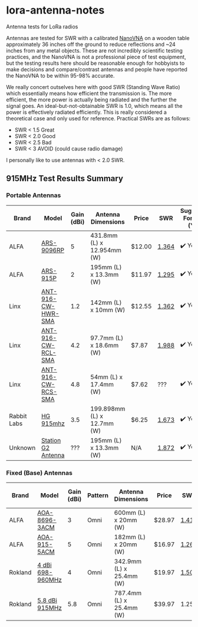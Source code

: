 # lora-antenna-notes
Antenna tests for LoRa radios

Antennas are tested for SWR with a calibrated [NanoVNA](https://meshmap.net/) on a wooden table approximately 36 inches off the ground to reduce reflections and ~24 inches from any metal objects. These are not incredibly scientific testing practices, and the NanoVNA is not a professional piece of test equipment, but the testing results here should be reasonable enough for hobbyists to make decisions and compare/contrast antennas and people have reported the NanoVNA to be within 95-98% accurate.

We really concert outselves here with good SWR (Standing Wave Ratio) which essentially means how efficient the transmission is. The more efficient, the more power is actually being radiated and the further the signal goes. An ideal-but-not-obtainable SWR is 1.0, which means all the power is effectively radiated efficiently. This is really considered a theoretical case and only used for reference. Practical SWRs are as follows:

* SWR < 1.5 Great
* SWR < 2.0 Good
* SWR < 2.5 Bad
* SWR < 3 AVOID (could cause radio damage)

I personally like to use antennas with < 2.0 SWR.

## 915MHz Test Results Summary

### Portable Antennas

| Brand | Model | Gain (dBi) | Antenna Dimensions | Price | SWR | Suggested For Use? (Y/N) |
| --- | --- | --- | --- | --- | --- | --- |
| ALFA | [ARS-9096RP](https://www.alfa.com.tw/products/ars-9096rp?variant=39338137190472) | 5 | 431.8mm (L) x 12.954mm (W) | $12.00 | [1.364](images/ALFA-ARS-9096RP.png) | ✔️ Yes |
| ALFA | [ARS-915P](https://www.alfa.com.tw/products/ars-915p?variant=36473964855368) | 2 | 195mm (L) x 13.3mm (W) | $11.97 | [1.295](images/ALFA-ARS-915P.png) | ✔️ Yes |
| Linx | [ANT-916-CW-HWR-SMA](https://www.te.com/commerce/DocumentDelivery/DDEController?Action=srchrtrv&DocNm=ANT-916-CW-HWR-ccc&DocType=Data+Sheet&DocLang=English&DocFormat=pdf&PartCntxt=ANT-916-CW-HWR-SMA) | 1.2 | 142mm (L) x 10mm (W) | $12.55 | [1.362](images/LINX-ANT-916-CW-HWR-SMA.png) | ✔️ Yes |
| Linx | [ANT-916-CW-RCL-SMA](https://www.te.com/commerce/DocumentDelivery/DDEController?Action=srchrtrv&DocNm=ant-916-cw-rcl-ccc&DocType=Data+Sheet&DocLang=English&DocFormat=pdf&PartCntxt=ANT-916-CW-RCL-SMAA) | 4.2 | 97.7mm (L) x 18.6mm (W) | $7.87 | [1.988](images/LINX-ANT-916-CW-RCL-SMA.png) | ✔️ Yes |
| Linx | [ANT-916-CW-RCS-SMA](https://www.te.com/commerce/DocumentDelivery/DDEController?Action=srchrtrv&DocNm=CW-RCS_Series&DocType=Data+Sheet&DocLang=English&DocFormat=pdf&PartCntxt=ANT-916-CW-RCS-SMA) | 4.8 | 54mm (L) x 17.4mm (W) | $7.62 | ??? | ✔️ Yes |
| Rabbit Labs | [HG 915mhz](https://rabbit-labs.com/product/cc1101-modules-compatible-antennas-by-rabbit-labs/?v=0b3b97fa6688) | 3.5 | 199.898mm (L) x 12.7mm (W) | $6.25 | [1.673](images/RABBIT-LABS-HG915.png) | ✔️ Yes |
| Unknown | [Station G2 Antenna](https://shop.uniteng.com/product/meshtastic-mesh-device-station-edition/) | ??? | 195mm (L) x 13.3mm (W) | N/A | [1.872](images/STATION_G2_GENERIC.png) | ✔️ Yes |

### Fixed (Base) Antennas

| Brand | Model | Gain (dBi) | Pattern | Antenna Dimensions | Price | SWR | Suggested For Use? (Y/N) |
| --- | --- | --- | --- | --- | --- | --- | --- |
| ALFA | [AOA-8696-3ACM](https://www.alfa.com.tw/products/aoa-8696-3acm) | 3 | Omni | 600mm (L) x 20mm (W) | $28.97 | [1.416](images/ALFA-AOA-915-5ACM.png) | ✔️ Yes |
| ALFA | [AOA-915-5ACM](https://www.alfa.com.tw/products/aoa-915-5acm?variant=36473963020360) | 5 | Omni | 182mm (L) x 20mm (W) | $16.97 | [1.268](images/ALFA-AOA-8686-3ACM.png) | ✔️ Yes |
| Rokland | [4 dBi 698-960MHz](https://store.rokland.com/products/4-dbi-helium-hotspot-fiberglass-outdoor-antenna-bracket-mount-for-rak-bobcat-nebra-sensecap) | 4 | Omni | 342.9mm (L) x 25.4mm (W) | $19.97 | [1.509](images/ROKLAND-698-960-4DBI.png) | ✔️ Yes |
| Rokland | [5.8 dBi 915MHz](https://store.rokland.com/products/5-8-dbi-n-male-omni-outdoor-915-mhz-antenna-large-profile-32-height-for-helium-rak-miner-2-nebra-indoor-bobcat) | 5.8 | Omni | 787.4mm (L) x 25.4mm (W) | $39.97 | 1.25 | ✔️ Yes |

